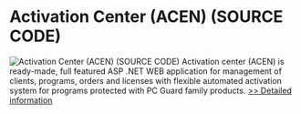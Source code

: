 # Activation Center (ACEN) (SOURCE CODE)
![Activation Center (ACEN) (SOURCE CODE)](https://mycommerce.akamaized.net/api/pimages/P300038558/BIG/300038558.GIF)
Activation center (ACEN) is ready-made, full featured ASP .NET WEB application for management of clients, programs, orders and licenses with flexible automated activation system for programs protected with PC Guard family products.
[>> Detailed information](https://secure.shareit.com/shareit/product.html?productid=300038558&affiliateid=200057808)